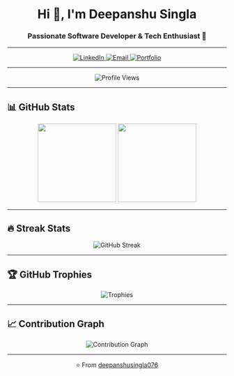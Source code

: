 <h1 align="center">Hi 👋, I'm Deepanshu Singla</h1>
<h3 align="center">Passionate Software Developer & Tech Enthusiast 🚀</h3>

---

<p align="center">
  <a href="https://www.linkedin.com/in/deepanshu-singla" target="_blank">
    <img src="https://img.shields.io/badge/LinkedIn-Deepanshu%20Singla-blue?style=for-the-badge&logo=linkedin" alt="LinkedIn"/>
  </a>
  <a href="mailto:deepanshusingla0076@gmail.com">
    <img src="https://img.shields.io/badge/Email-deepanshusingla0076%40gmail.com-red?style=for-the-badge&logo=gmail" alt="Email"/>
  </a>
  <a href="#">
    <img src="https://img.shields.io/badge/Portfolio-Coming%20Soon-orange?style=for-the-badge&logo=firefox" alt="Portfolio"/>
  </a>
</p>

---

<p align="center">
  <img src="https://komarev.com/ghpvc/?username=deepanshusingla076&label=Profile%20Views&color=0e75b6&style=for-the-badge" alt="Profile Views"/>
</p>

---

## 📊 GitHub Stats  

<p align="center">
  <img src="https://github-readme-stats.vercel.app/api?username=deepanshusingla076&show_icons=true&theme=tokyonight&hide_border=true" height="180em"/>
  <img src="https://github-readme-stats.vercel.app/api/top-langs/?username=deepanshusingla076&layout=compact&theme=tokyonight&hide_border=true" height="180em"/>
</p>

---

## 🔥 Streak Stats  

<p align="center">
  <img src="https://streak-stats.demolab.com?user=deepanshusingla076&theme=tokyonight&hide_border=true" alt="GitHub Streak"/>
</p>

---

## 🏆 GitHub Trophies  

<p align="center">
  <img src="https://github-profile-trophy.vercel.app/?username=deepanshusingla076&theme=tokyonight&no-frame=true&row=1&column=6" alt="Trophies"/>
</p>

---

## 📈 Contribution Graph  

<p align="center">
  <img src="https://github-readme-activity-graph.vercel.app/graph?username=deepanshusingla076&theme=tokyo-night&hide_border=true" alt="Contribution Graph"/>
</p>

---

<p align="center">⭐ From <a href="https://github.com/deepanshusingla076">deepanshusingla076</a></p>
